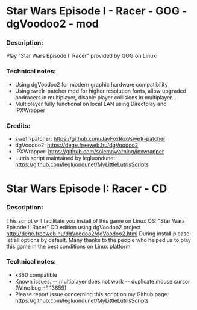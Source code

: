 # Star Wars Episode I - Racer - GOG - dgVoodoo2 - mod
### Description:
Play "Star Wars Episode I: Racer" provided by GOG on Linux!
### Technical notes:
- Using dgVoodoo2 for modern graphic hardware compatibility
- Using swe1r-patcher mod for higher resolution fonts, allow upgraded podracers in multiplayer, disable player collisions in multiplayer...
- Multiplayer fully functional on local LAN using Directplay and IPXWrapper
### Credits:
- swe1r-patcher: https://github.com/JayFoxRox/swe1r-patcher
- dgVoodoo2: https://dege.freeweb.hu/dgVoodoo2
- IPXWrapper: https://github.com/solemnwarning/ipxwrapper
- Lutris script maintained by legluondunet: https://github.com/legluondunet/MyLittleLutrisScripts

# Star Wars Episode I: Racer - CD

### Description:
This script will facilitate you install of this game on Linux OS:
"Star Wars Episode I: Racer" CD edition using dgVoodoo2 project http://dege.freeweb.hu/dgVoodoo2/dgVoodoo2.html
During install please let all options by default.
Many thanks to the people who helped us to play this game in the best conditions on Linux platform.

### Technical notes:
- x360 compatible
- Known issues:
-- multiplayer does not work
-- duplicate mouse cursor (Wine bug n° 13859)
- Please report issue concerning this script on my Github page:
https://github.com/legluondunet/MyLittleLutrisScripts

